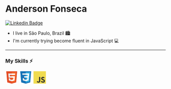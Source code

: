 # Anderson Fonseca
[![Linkedin Badge](https://img.shields.io/badge/-Anderson%20Fonseca-0A66C2?style=flat-square&logo=Linkedin&logoColor=white&link=https://www.linkedin.com/in/anderson-fonseca-b459a0177/)](https://www.linkedin.com/in/anderson-fonseca-b459a0177/) 

- I live in São Paulo, Brazil :cityscape:
- I'm currently trying become fluent in JavaScript :computer:
___

### My Skills :zap:
<img src="https://raw.githubusercontent.com/devicons/devicon/master/icons/html5/html5-original.svg" width="40" height="40" style="max-width:100%;"></img>
<img src="https://raw.githubusercontent.com/devicons/devicon/master/icons/css3/css3-original.svg" width="40" height="40" style="max-width:100%;"></img>
<img src="https://raw.githubusercontent.com/devicons/devicon/master/icons/javascript/javascript-original.svg" width="40" height="40" style="max-width:100%;"></img>


